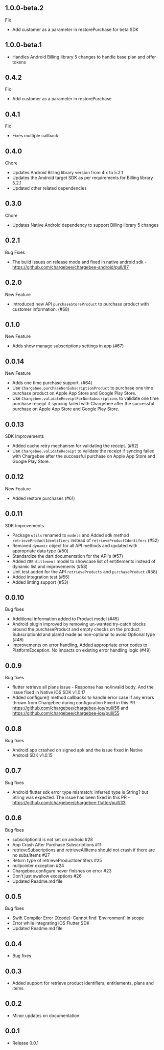 ## 1.0.0-beta.2
Fix
* Add customer as a parameter in restorePurchase for beta SDK 

## 1.0.0-beta.1
* Handles Android Billing library 5 changes to handle base plan and offer tokens

## 0.4.2
Fix
* Add customer as a parameter in restorePurchase 

## 0.4.1
Fix
* Fixes multiple callback

## 0.4.0
Chore
* Updates Android Billing library version from 4.x to 5.2.1
* Updates the Android target SDK as per requirements for Billing library 5.2.1
* Updated other related dependencies

## 0.3.0
Chore
* Updates Native Android dependency to support Billing library 5 changes

## 0.2.1
Bug Fixes
* The build issues on release mode and fixed in native android sdk - https://github.com/chargebee/chargebee-android/pull/87
## 0.2.0
New Feature
* Introduced new API `purchaseStoreProduct` to purchase product with customer information. (#68)
## 0.1.0
New Feature
* Adds show manage subscriptions settings in app (#67)
## 0.0.14
New Feature
* Adds one time purchase support. (#64)
* Use `Chargebee.purchaseNonSubscriptionProduct` to purchase one time purchase product on Apple App Store and Google Play Store.
* Use `Chargebee.validateReceiptForNonSubscriptions` to validate one time purchase receipt if syncing failed with Chargebee after the successful purchase on Apple App Store and Google
  Play Store.
## 0.0.13
SDK Improvements
* Added cache retry mechanism for validating the receipt. (#62)
* Use `Chargebee.validateReceipt` to validate the receipt if syncing failed with Chargebee after the successful purchase on Apple App Store and Google
  Play Store.
## 0.0.12
New Feature
* Added restore purchases (#61)
## 0.0.11
SDK Improvements
* Package `utils` renamed to `models` and Added sdk method `retrieveProductIdentifiers` instead of `retrieveProductIdentifers` (#52)
* Removed `dynamic` object for all API methods and updated with appropriate data type (#50)
* Standardize the dart documentation for the API's (#57)
* Added `CBEntitlement` model to showcase list of entitlements instead of dynamic list and improvements (#58)
* Unit test added for the API `retrieveProducts` and `purchaseProduct` (#58)
* Added integration test (#56)
* Added linting support (#53)
## 0.0.10
Bug fixes
* Additional information added to Product model (#45) 
* Android plugIn improved by removing un-wanted try-catch blocks around the purchaseProduct and empty checks on the product. SubscriptionId and planId made as non-optional to avoid Optional type (#48)
* Improvements on error handling, Added appropriate error codes to PlatformException. No impacts on existing error handling logic (#49) 
## 0.0.9
Bug fixes
* flutter retrieve all plans issue - Response has no/invalid body. And the issue fixed in Native iOS SDK v1.0.17
* Added configure() method callbacks to handle error case if any errors thrown from Chargebee during configuration
  Fixed in this PR - https://github.com/chargebee/chargebee-ios/pull/56 and https://github.com/chargebee/chargebee-ios/pull/55
## 0.0.8
Bug fixes
* Android app crashed on signed apk and the issue fixed in Native Android SDK v1.0.15
## 0.0.7
Bug fixes
  * Android flutter sdk error type mismatch: inferred type is String? but String was expected. 
    The issue has been fixed in this PR - https://github.com/chargebee/chargebee-flutter/pull/33
## 0.0.6
Bug fixes
  * subscriptionId is not set on android #28
  * App Crash After Purchase Subscriptions #11
  * retrieveSubscriptions and retrieveAllItems should not crash if there are no subs/items #27
  * Return type of retrieveProductIdentifers #25
  * nullpointer exception #24
  * Chargebee.configure never finishes on error #23
  * Don't just swallow exceptions #26
  * Updated Readme.md file
## 0.0.5
Bug fixes
  * Swift Compiler Error (Xcode): Cannot find 'Environment' in scope
  * Error while integrating iOS Flutter SDK
  * Updated Readme.md file
## 0.0.4
* Bug fixes
## 0.0.3
* Added support for retrieve product identifiers, entitlements, plans and items.
## 0.0.2
* Minor updates on documentation
## 0.0.1
* Release 0.0.1

